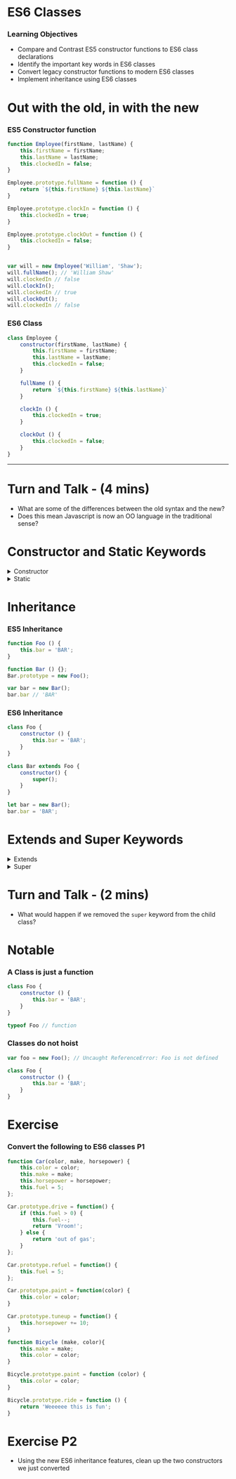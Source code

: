 # ES6 Classes

### Learning Objectives
- Compare and Contrast ES5 constructor functions to ES6 class declarations
- Identify the important key words in ES6 classes
- Convert legacy constructor functions to modern ES6 classes
- Implement inheritance using ES6 classes


# Out with the old, in with the new

### ES5 Constructor function

```js
function Employee(firstName, lastName) {
    this.firstName = firstName;
    this.lastName = lastName;
    this.clockedIn = false;
}

Employee.prototype.fullName = function () {
    return `${this.firstName} ${this.lastName}`
}

Employee.prototype.clockIn = function () {
    this.clockedIn = true;
}

Employee.prototype.clockOut = function () {
    this.clockedIn = false;
}


var will = new Employee('William', 'Shaw');
will.fullName(); // 'William Shaw'
will.clockedIn // false
will.clockIn();
will.clockedIn // true
will.clockOut();
will.clockedIn // false
```

### ES6 Class

```js
class Employee {
    constructor(firstName, lastName) {
        this.firstName = firstName;
        this.lastName = lastName;
        this.clockedIn = false;
    }

    fullName () {
        return `${this.firstName} ${this.lastName}`
    }

    clockIn () {
        this.clockedIn = true;
    }

    clockOut () {
        this.clockedIn = false;
    }
}
```

---
# Turn and Talk - (4 mins)

- What are some of the differences between the old syntax and the new?
- Does this mean Javascript is now an OO language in the traditional sense?

# Constructor and Static Keywords

<details>
<summary>Constructor</summary>

- The `constructor` keyword is a special method reserved for creating and initializing an object with ES6 classes. This method may only be used once inside of a class, if it is used twice it will throw a reference error. The context of `this` in reference to the `contructor` is the specific instance of the resulting object.

```js
//BAD
class FooBar {
    constructor () {
        this.foo = 'FOO';
    }

    constructor () {
        this.bar = 'BAR';
    }
}

const fooBar = new FooBar(); // Uncaught SyntaxError: A class may only have one constructor
```
</details>

<details>
<summary>Static</summary>

- The `static` keyword is used to call `class` methods. These methods can be called without the need to instantiate the object and can not be called from an instance of a new object.

```js
class Foo {
    static bar () {
        return 'This is Foo.bar()';
    }
}
```

- The `this` in a static method refers to the class contructor `Foo` itself. Some good use cases for this might be comparison functions, or a factory function.

```js
class TodaysNews {
    constructor (headline, date) {
        this.headline = headline
        this.date = date
    }

    static createTodaysNews () {
        return new this('Todays news headline', new Date());
    }

    static compareArticleDates(articleA, articleB) {
        return articleA.date - articleB.date;
    }
}

TodaysNews.createTodaysNews(); // TodaysNews {headline: "Todays news headline", date: Mon Jun 12 2017 15:02:54 GMT-0400 (EDT)}

var oldArticle = TodaysNews.createTodaysNews();
var newArticle = TodaysNews.createTodaysNews();

TodaysNews.compareArticleDates(oldArticle, newArticle); // -35869
```
</details>


# Inheritance

### ES5 Inheritance

```js
function Foo () {
    this.bar = 'BAR';
}

function Bar () {};
Bar.prototype = new Foo();

var bar = new Bar();
bar.bar // 'BAR'
```

### ES6 Inheritance
```js
class Foo {
    constructor () {
        this.bar = 'BAR';
    }
}

class Bar extends Foo {
    constructor() {
        super();
    }
}

let bar = new Bar();
bar.bar = 'BAR';
```

# Extends and Super Keywords

<details>
<summary>Extends</summary>

- The `extends` keyword is used to create a class which is the child of another.
- The parent class must be an `Object` or `null`

</details>

<details>
<summary>Super</summary>

- The `super` keyword is used to call methods from the parent class.

```js
//BAD
class Foo {
    constructor () {
        this.bar = 'BAR';
    }

    sayBar() {
        return `I'm saying ${this.bar}`;
    }
}

class Bar extends Foo {
    constructor() {
        super();
        this.foo = 'FOO';
    }
}

let bar = new Bar();
bar.sayBar(); // 'I'm saying BAR'
```
</details>

# Turn and Talk - (2 mins)

- What would happen if we removed the `super` keyword from the child class?

# Notable

### A Class is just a function
```js
class Foo {
    constructor () {
        this.bar = 'BAR';
    }
}

typeof Foo // function
```

### Classes do not hoist

```js
var foo = new Foo(); // Uncaught ReferenceError: Foo is not defined

class Foo {
    constructor () {
        this.bar = 'BAR';
    }
}
```

# Exercise

### Convert the following to ES6 classes P1

```js
function Car(color, make, horsepower) {
    this.color = color;
    this.make = make;
    this.horsepower = horsepower;
    this.fuel = 5;
};

Car.prototype.drive = function() {
    if (this.fuel > 0) {
        this.fuel--;
        return 'Vroom!';
    } else {
        return 'out of gas';
    }
};

Car.prototype.refuel = function() {
    this.fuel = 5;
};

Car.prototype.paint = function(color) {
    this.color = color;
}

Car.prototype.tuneup = function() {
    this.horsepower += 10;
}
```


```js
function Bicycle (make, color){
    this.make = make;
    this.color = color;
}

Bicycle.prototype.paint = function (color) {
    this.color = color;
}

Bicycle.prototype.ride = function () {
    return 'Weeeeee this is fun';
}
```


# Exercise P2

- Using the new ES6 inheritance features, clean up the two constructors we just converted


